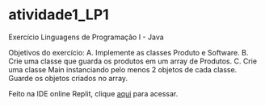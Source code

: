 # atividade1_LP1
Exercício Linguagens de Programação I - Java

Objetivos do exercício:
A. Implemente as classes Produto e Software.
B. Crie uma classe que guarda os produtos em um array de Produtos.
C. Crie uma classe Main instanciando pelo menos 2 objetos de cada classe. Guarde os objetos criados no array.

Feito na IDE online Replit, clique [aqui](https://replit.com/@alissonrf/atividade1LP1?v=1) para acessar.

